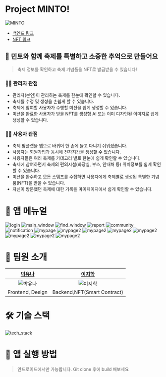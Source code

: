 # Project MINTO!

![MINTO](image/first_logo.png)

- [백엔드 링크](https://github.com/mint0o0/minto-backend)
- [NFT 링크](https://github.com/mint0o0/minto-nft)


## 🎪 민토와 함께 축제를 특별하고 소중한 추억으로 만들어요

> 축제 정보를 확인하고 축제 기념품을 NFT로 발급받을 수 있습니다!

### 🧑‍🔧 관리자 관점
- 관리자(본인)이 관리하는 축제를 한눈에 확인할 수 있습니다.
- 축제를 수정 및 생성을 손쉽게 할 수 있습니다.
- 축제에 참여할 사용자가 수행할 미션을 쉽게 생성할 수 있습니다.
- 미션을 완료한 사용자가 받을 NFT를 생성형 AI 또는 이미 디자인된 이미지로 쉽게 생성할 수 있습니다.
### 🤹‍♀ 사용자 관점
- 축제 팜플렛을 앱으로 바뀌어 한 손에 들고 다니기 쉬워졌습니다.
- 사용자는 회원가입과 동시에 전자지갑을 생성할 수 있습니다.
- 사용자들은 여러 축제를 카테고리 별로 한눈에 쉽게 확인할 수 있습니다.
- 축제에 참여하면서 축제의 편의시설(화장실, 부스, 안내처 등) 위치정보를 쉽게 확인할 수 있습니다.
- 미션을 완수하고 모든 스탬프를 수집하면 사용자에게 축제별로 생성된 특별한 기념품(NFT)을 받을 수 있습니다.
- 자신이 방문했던 축제에 대한 기록을 마이페이지에서 쉽게 확인할 수 있습니다.

# 📃 앱 메뉴얼
![login](image/1.JPG)
![main_window](image/2.JPG)
![find_window](image/3.JPG)
![report](image/4.JPG)
![community](image/5.JPG)
![notification](image/6.JPG)
![mypage](image/7.JPG)
![mypage2](image/8.JPG)
![mypage2](image/9.JPG)
![mypage2](image/10.JPG)
![mypage2](image/11.JPG)
![mypage2](image/12.JPG)
![mypage2](image/13.JPG)
![mypage2](image/14.JPG)
# 💑 팀원 소개

|              [박유나](https://github.com/realyuna)           |            [이지학](https://github.com/easyhak)             |         
|:------------------------------------------------------------:|:------------------------------------------------------------:|
| ![박유나](https://avatars.githubusercontent.com/u/80978510?v=4) | ![이지학](https://avatars.githubusercontent.com/u/48908552?v=4) | 
|                       Frontend, Design                       |                      Backend,NFT(Smart Contract)                     |                         


# 🛠️  기술 스택

![tech_stack](image/tech_stack.JPG)



# 📱 앱 실행 방법
>안드로이드에서만 가능합니다.
Git clone 후에 build 해보세요
